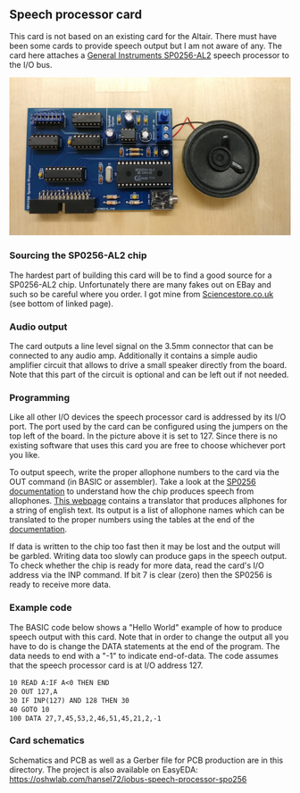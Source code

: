 ## Speech processor card

This card is not based on an existing card for the Altair. There
must have been some cards to provide speech output but I am not
aware of any.  The card here attaches a 
[General Instruments SP0256-AL2](https://en.wikipedia.org/wiki/General_Instrument_SP0256)
speech processor to the I/O bus.

![Speech processor card](speech_processor.jpg)

### Sourcing the SP0256-AL2 chip

The hardest part of building this card will be to find a good source
for a SP0256-AL2 chip. Unfortunately there are many fakes out on EBay
and such so be careful where you order. I got mine from 
[Sciencestore.co.uk](http://sciencestore.co.uk/acatalog/Electronics.html)
(see bottom of linked page).

### Audio output

The card outputs a line level signal on the 3.5mm connector that can be
connected to any audio amp. Additionally it contains a simple audio amplifier
circuit that allows to drive a small speaker directly from the board. Note
that this part of the circuit is optional and can be left out if not needed.

### Programming

Like all other I/O devices the speech processor card is addressed by its I/O
port. The port used by the card can be configured using the jumpers on the
top left of the board. In the picture above it is set to 127.  Since there is
no existing software that uses this card you are free to choose whichever port
you like.

To output speech, write the proper allophone numbers to the card via the OUT command
(in BASIC or assembler). Take a look at the [SP0256 documentation](doc/sp0256.pdf) to understand
how the chip produces speech from allophones. [This webpage](https://greg-kennedy.com/sp0256-tts)
contains a translator that produces allphones for a string of english text. Its
output is a list of allophone names which can be translated to the proper numbers
using the tables at the end of the [documentation](doc/sp0256.pdf).

If data is written to the chip too fast then it may be lost and the output will
be garbled. Writing data too slowly can produce gaps in the speech output. 
To check whether the chip is ready for more data, read the card's I/O address via
the INP command. If bit 7 is clear (zero) then the SP0256 is ready to receive more data.

### Example code

The BASIC code below shows a "Hello World" example of how to produce speech output
with this card. Note that in order to change the output all you have to do is change
the DATA statements at the end of the program. The data needs to end with a "-1"
to indicate end-of-data. The code assumes that the speech processor card is at I/O address 127.

```
10 READ A:IF A<0 THEN END
20 OUT 127,A
30 IF INP(127) AND 128 THEN 30
40 GOTO 10
100 DATA 27,7,45,53,2,46,51,45,21,2,-1  
```

### Card schematics

Schematics and PCB as well as a Gerber file for PCB production are in this directory. 
The project is also available on EasyEDA: https://oshwlab.com/hansel72/iobus-speech-processor-spo256
